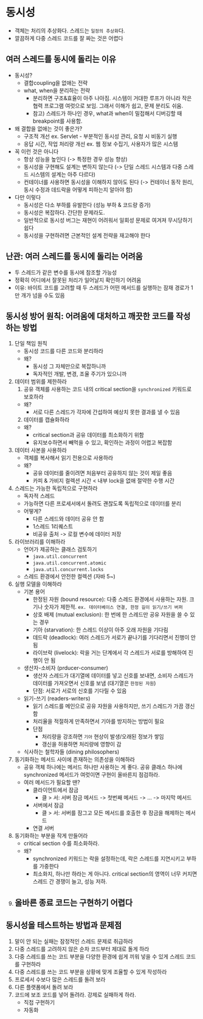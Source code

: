 # 동시성
- 객체는 처리의 추상화다. 스레드는 `일정의 추상화`다.
- 깔끔하게 다중 스레드 코드를 잘 짜는 것은 어렵다


## 여러 스레드를 동시에 돌리는 이유
- 동시성? 
    * 결합coupling을 없애는 전략
    * what, when을 분리하는 전략
        + 분리하면 구조&효율이 아주 나아짐. 시스템이 거대한 루프가 아니라 작은 협력 프로그램 여럿으로 보임. 그래서 이해가 쉽고, 문제 분리도 쉬움.
        + 참고) 스레드가 하나인 경우, what과 when이 밀접해서 디버깅할 때 breakpoint를 사용함.
- 왜 결합을 없애는 것이 좋은가?
    * 구조적 개선 ex. Servlet - 부분적인 동시성 관리, 요청 시 비동기 실행
    * 응답 시간, 작업 처리량 개선 ex. 웹 정보 수집기, 사용자가 많은 시스템
- 꼭 이런 것은 아니다
    * 항상 성능을 높인다                          (-> 특정한 경우 성능 향상)
    * 동시성을 구현해도 설계는 변하지 않는다           (-> 단일 스레드 시스템과 다중 스레드 시스템의 설계는 아주 다르다)
    * 컨테이너를 사용하면 동시성을 이해하지 않아도 된다   (-> 컨테이너 동작 원리, 동시 수정과 데드락을 어떻게 피하는지 알아야 함)
- 다만 이렇다
    * 동시성은 다소 부하를 유발한다 (성능 부하 & 코드량 증가)
    * 동시성은 복잡하다. 간단한 문제라도.
    * 일반적으로 동시성 버그는 재현이 어려워서 일회성 문제로 여겨져 무시당하기 쉽다
    * 동시성을 구현하려면 근본적인 설계 전략을 재고해야 한다


## 난관: 여러 스레드를 동시에 돌리는 어려움
- 두 스레드가 같은 변수를 동시에 참조할 가능성
- 정확히 어디에서 잘못된 처리가 일어날지 확인하기 어려움
- 이유: 바이트 코드를 고려할 때 두 스레드가 어떤 메서드를 실행하는 잠재 경로가 1만 개가 넘을 수도 있음


## 동시성 방어 원칙: 어려움에 대처하고 깨끗한 코드를 작성하는 방법
1. 단일 책임 원칙
    - 동시성 코드를 다른 코드와 분리하라
    - 왜?
        * 동시성 그 자체만으로 복잡하니까
        * 독자적인 개발, 변경, 조율 주기가 있으니까
2. 데이터 범위를 제한하라
    1. 공유 객체를 사용하는 코드 내의 critical section을 `synchronized` 키워드로 보호하라
    - 왜?
        * 서로 다른 스레드가 각자에 간섭하여 예상치 못한 결과를 낼 수 있음
    2. 데이터를 캡슐화하라
    - 왜?
        * critical section과 공유 데이터를 최소화하기 위함
        * 유지보수하면서 빼먹을 수 있고, 확인하는 과정이 어렵고 복잡함
3. 데이터 사본을 사용하라
    - 객체를 복사해서 읽기 전용으로 사용하라
    - 왜? 
        * 공유 데이터를 줄이려면 처음부터 공유하지 않는 것이 제일 좋음
        * 카피 & 가비지 컬렉션 시간 < 내부 lock을 없애 절약한 수행 시간
4. 스레드는 가능한 독립적으로 구현하라
    - 독자적 스레드
    - 가능하면 다른 프로세서에서 돌려도 괜찮도록 독립적으로 데이터를 분리
    - 어떻게?
        * 다른 스레드와 데이터 공유 안 함
        * 1스레드 1리퀘스트
        * 비공유 출처 -> 로컬 변수에 데이터 저장 
5. 라이브러리를 이해하라
    - 언어가 제공하는 클래스 검토하기
        * `java.util.concurrent`
        * `java.util.concurrent.atomic`
        * `java.util.concurrent.locks`
    - 스레드 환경에서 안전한 컬렉션 (자바 5~)
6. 실행 모델을 이해하라
    - 기본 용어
        * 한정된 자원 (bound resource): 다중 스레드 환경에서 사용하는 자원. 크기나 숫자가 제한적. `ex. 데이터베이스 연결, 한정 길이 읽기/쓰기 버퍼`
        * 상호 배제 (mutual exclusion): 한 번에 한 스레드만 공유 자원을 쓸 수 있는 경우
        * 기아 (starvation): 한 스레드 이상이 아주 오래 자원을 기다림
        * 데드락 (deadlock): 여러 스레드가 서로가 끝나기를 기다리면서 진행이 안 됨
        * 라이브락 (livelock): 락을 거는 단계에서 각 스레드가 서로를 방해하여 진행이 안 됨
    - 생산자-소비자 (prducer-consumer)
        * 생산자 스레드가 대기열에 데이터를 넣고 신호를 보내면, 소비자 스레드가 데이터를 가져오면서 신호를 보냄 (대기열은 `한정된 자원`)
        * 단점: 서로가 서로의 신호를 기다릴 수 있음
    - 읽기-쓰기 (readers-writers)
        * 읽기 스레드를 메인으로 공유 자원을 사용하지만, 쓰기 스레드가 가끔 갱신함
        * 처리율을 적절하게 만족하면서 기아를 방지하는 방법이 필요
        * 단점
            + 처리량을 강조하면 `기아` 현상이 발생/오래된 정보가 쌓임
            + 갱신을 허용하면 처리량에 영향이 감 
    - 식사하는 철학자들 (dining philosophers)
7. 동기화하는 메서드 사이에 존재하는 의존성을 이해하라
    - 공유 객체 하나에는 메서드 하나만 사용하는 게 좋다. 공유 클래스 하나에 synchronized 메서드가 여럿이면 구현이 올바른지 점검하라.
    - 여러 메서드가 필요할 땐?
        * 클라이언트에서 잠금
            + 클 > 서: 서버 잠금 메서드 -> 첫번째 메서드 -> ... -> 마지막 메서드 
        * 서버에서 잠금
            + 클 > 서: 서버를 잠그고 모든 메서드를 호출한 후 잠금을 해제하는 메서드
        * 연결 서버
8. 동기화하는 부분을 작게 만들어라
    - critical section 수를 최소화하라.
    - 왜? 
        * synchronized 키워드는 락을 설정하는데, 락은 스레드를 지연시키고 부하를 가중한다
        * 최소화지, 하나만 하라는 게 아니다. critical section의 영역이 너무 커지면 스레드 간 경쟁이 늘고, 성능 저하.
9. 올바른 종료 코드는 구현하기 어렵다
    - 


## 동시성을 테스트하는 방법과 문제점
1. 말이 안 되는 실패는 잠정적인 스레드 문제로 취급하라
2. 다중 스레드를 고려하지 않은 순차 코드부터 제대로 돌게 하라
3. 다중 스레드를 쓰는 코드 부분을 다양한 환경에 쉽게 끼워 넣을 수 있게 스레드 코드를 구현하라
4. 다중 스레드를 쓰는 코드 부분을 상황에 맞게 조율할 수 있게 작성하라
5. 프로세서 수보다 많은 스레드를 돌려 보라
6. 다른 플랫폼에서 돌려 보라
7. 코드에 보조 코드를 넣어 돌려라. 강제로 실패하게 하라.
    * 직접 구현하기
    * 자동화